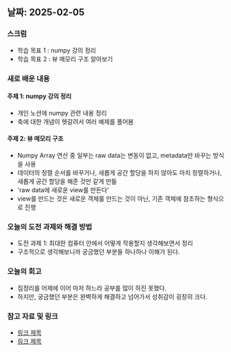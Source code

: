 ## 날짜: 2025-02-05

### 스크럼
- 학습 목표 1 : numpy 강의 정리
- 학습 목표 2 : 뷰 메모리 구조 알아보기

### 새로 배운 내용
#### 주제 1: numpy 강의 정리
- 개인 노션에 numpy 관련 내용 정리
- 축에 대한 개념이 헷갈려서 여러 예제를 풀어봄

#### 주제 2: 뷰 메모리 구조
- Numpy Array 연산 중 일부는 raw data는 변동이 없고, metadata만 바꾸는 방식을 사용
- 데이터의 정렬 순서를 바꾸거나, 새롭게 공간 할당을 하지 않아도 마치 정렬하거나, 새롭게 공간 할당을 해준 것만 같게 만듦
- 'raw data에 새로운 view를 만든다'
- view를 만드는 것은 새로운 객체를 만드는 것이 아닌, 기존 객체에 참조하는 형식으로 진행

### 오늘의 도전 과제와 해결 방법
- 도전 과제 1: 최대한 컴퓨터 안에서 어떻게 작용할지 생각해보면서 정리
- 구조적으로 생각해보니까 궁금했던 부분들 하나하나 이해가 된다.

### 오늘의 회고
- 짐정리를 어제에 이어 마저 하느라 공부를 많이 하진 못했다.
- 하지만, 궁금했던 부분은 완벽하게 해결하고 넘어가서 성취감이 굉장히 크다. 

### 참고 자료 및 링크
- [링크 제목](URL)
- [링크 제목](URL)